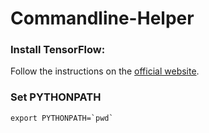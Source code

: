 # Commandline-Helper

### Install TensorFlow: 

Follow the instructions on the [official website](https://www.tensorflow.org/versions/r0.9/get_started/os_setup.html).

### Set PYTHONPATH

```
export PYTHONPATH=`pwd`
```
